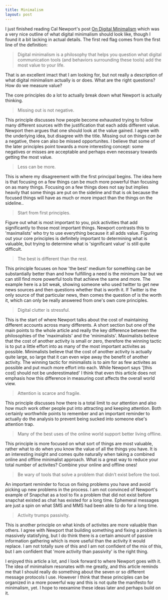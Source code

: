 ```yaml
---
title: Minimalism
layout: post
---
```


I just finished reading Cal Newport's post
[On Digital Minimalism](http://calnewport.com/blog/2016/12/18/on-digital-minimalism)
which was a very nice outline of what digital minimalism should look like,
though I found it a bit lacking in actual details. The first red flag comes
from the first line of the definition:
> Digital minimalism is a philosophy that helps you question what digital
> communication tools (and behaviors surrounding these tools) add the most
> value to your life.

That is an excellent imact that I am looking for, but not really a description
of what digital minimalism actually is or does. What are the right questions?
How do we measure value?


The core principles do a lot to actually break down what Newport is actually
thinking.

> Missing out is not negative.

This principle discusses how people become exhausted trying to follow many
different sources with the justification that each adds different value.
Newport then argues that one should look at the value gained.
I agree with the underlying idea, but disagree with the title. Missing out on
things _can be_ a negative, there can also be missed opportunites. I believe that
some of the later principles point towards a more interesting concept: some
negatives or misses are acceptable and perhaps even necessary towards getting
the most value.

> Less can be more.

This is where my disagreement with the first principal begins. The idea here
is that focusing on a few things can be much more powerful than focusing on as
many things. Focusing on a few things does not say but implies heavily that
some things are put on the sideline and that is ok because the focused things
will have as much or more impact than the things on the sideline..

> Start from first principles.

Figure out what is most important to you, pick activities that add
significantly to those most important things. Newport contrasts this to
'maximalists' who try to use everything because it all adds value. Figuring
out your core principles is definitely important to determining what is
valuable, but trying to determine what is 'significant value' is still quite
difficult.

> The best is different than the rest.

This principle focuses on how 'the best' medium for something can be
substantially better than and how fulfilling a need is the minimum bar but we
can still find more powerful tools that achieve the same and more. The
example here is a bit weak, showing someone who used twitter to get new news
sources and then questions whether that is worth it. If Twitter is the only
source of that particular news, then comes the question of is the worth it,
which can only be really answered from one's own core principles.

> Digital clutter is stressful.

This is the start of where Newport talks about the cost of maintaining
different accounts across many differents. A short section but one of
the main points to the whole article and really the key difference between
the philosophies of the 'maximalists' and the 'minimalists'. Maximalists
believe that the cost of another activity is small or zero, therefore the
winning tactic is to put a little effort into as many of the most important
activites as possible. Minimalists believe that the cost of another activity
is actually quite large, so large that it can even wipe away the benefit of
another activity. The winning tactic for minimalists is to aim for as few
activites as possible and put much more effort into each. While Newport says
'[this cost] should not be underestimated' I think that even this article does
not emphasis how this difference in measuring cost affects the overall world
view.

> Attention is scarce and fragile.

This principle discusses how there is a total limit to our attention and
also how much work other people put into attracting and keeping attention.
Both certainly worthwhile points to remember and an important reminder to
actually do the analysis to prevent being sucked into someone else's attention
trap.

> Many of the best uses of the online world support better living offline.

This principle is more focused on what sort of things are most valuable,
rather what to do when you know the value of all the things you have.
It is an interesting insight and comes quite naturally when taking a combined
online and offline minimalist approach. What is a great way to reduce your
total number of activites? Combine your online and offline ones!

> Be wary of tools that solve a problem that didn’t exist before the tool.

An important reminder to focus on fixing problems you have and avoid picking
up new problems in the process. I am not convinced of Newport's example of
Snapchat as a tool to fix a problem that did not exist before snapchat existed
as chat has existed for a long time. Ephemeral messages are just a spin on
what SMS and MMS had been able to do for a long time.

> Activity trumps passivity.

This is another principle on what kinds of activites are more valuable than
others. I agree with Newport that building something and fixing a problem is
massively statisfying, but I do think there is a certain amount of passive
information gathering which is more useful than the activity it would replace.
I am not totally sure of this and I am not confident of the mix of this, but
I am confident that 'more activity than passivity' is the right thing.


I enjoyed this article a lot, and I look forward to where Newport goes with it.
The idea of minimalism resonates with me greatly, and this article reminds me
that I should really do something about the seven or so different message
protocols I use. However I think that these principles can be organized in a
more powerful way and this is not quite the manifesto for minimalism, yet. I
hope to reexamine these ideas later and perhaps build on it.

